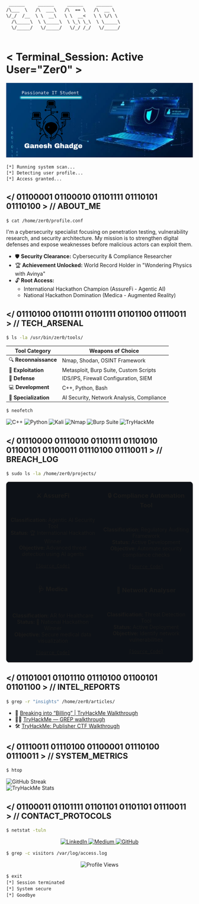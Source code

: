 ```
 ______     ______     ______     ______    
/\___  \   /\  ___\   /\  == \   /\  __ \   
\/_/  /__  \ \  __\   \ \  __<   \ \ \/\ \  
  /\_____\  \ \_____\  \ \_\ \_\  \ \_____\ 
  \/_____/   \/_____/   \/_/ /_/   \/_____/ 
                                           
```

# < Terminal_Session: Active User="Zer0" >

![Console Output](Zer0.png)

```
[*] Running system scan...
[*] Detecting user profile...
[*] Access granted...
```

## </ 01100001 01100010 01101111 01110101 01110100 > // ABOUT_ME

```bash
$ cat /home/zer0/profile.conf
```

I'm a cybersecurity specialist focusing on penetration testing, vulnerability research, and security architecture. My mission is to strengthen digital defenses and expose weaknesses before malicious actors can exploit them.

- 🛡️ **Security Clearance:** Cybersecurity & Compliance Researcher
- 🏆 **Achievement Unlocked:** World Record Holder in "Wondering Physics with Avinya"
- 🔓 **Root Access:** 
  - International Hackathon Champion (AssureFi - Agentic AI)
  - National Hackathon Domination (Medica - Augmented Reality)

## </ 01110100 01101111 01101111 01101100 01110011 > // TECH_ARSENAL

```bash
$ ls -la /usr/bin/zer0/tools/
```

| Tool Category | Weapons of Choice |
|---------------|-------------------|
| 🔍 **Reconnaissance** | Nmap, Shodan, OSINT Framework |
| 🧪 **Exploitation** | Metasploit, Burp Suite, Custom Scripts |
| 🔐 **Defense** | IDS/IPS, Firewall Configuration, SIEM |
| 💻 **Development** | C++, Python, Bash |
| 🧠 **Specialization** | AI Security, Network Analysis, Compliance |

```bash
$ neofetch
```

![C++](https://img.shields.io/badge/C%2B%2B-00599C?style=for-the-badge&logo=c%2B%2B&logoColor=white)
![Python](https://img.shields.io/badge/Python-3776AB?style=for-the-badge&logo=python&logoColor=white)
![Kali](https://img.shields.io/badge/Kali_Linux-557C94?style=for-the-badge&logo=kali-linux&logoColor=white)
![Nmap](https://img.shields.io/badge/Nmap-009639?style=for-the-badge&logo=nmap&logoColor=white)
![Burp Suite](https://img.shields.io/badge/Burp_Suite-FF7139?style=for-the-badge&logo=burp-suite&logoColor=white)
![TryHackMe](https://img.shields.io/badge/TryHackMe-212C42?style=for-the-badge&logo=tryhackme&logoColor=white)

## </ 01110000 01110010 01101111 01101010 01100101 01100011 01110100 01110011 > // BREACH_LOG

```bash
$ sudo ls -la /home/zer0/projects/
```

<table style="background-color: #0d1117; border-radius: 8px;">
  <tr>
    <td width="50%">
      <h3 align="center">⚔️ AssureFi</h3>
      <div align="center">
        <br>
        <p>
          <b>Classification:</b> Agentic AI Security Tool<br>
          <b>Status:</b> 🏆 International Hackathon Winner<br>
          <b>Objective:</b> Advanced threat detection using AI agents
        </p>
        <p>
          <a href="https://github.com/StoicGang/Assurefi"><code>[Source_Code]</code></a>
        </p>
      </div>
    </td>
    <td width="50%">
      <h3 align="center">🔒 Compliance Automation Tool</h3>
      <div align="center">
        <br>
        <p>
          <b>Classification:</b> Regulatory Auditing Framework<br>
          <b>Status:</b> Active Development<br>
          <b>Objective:</b> Automate security compliance checks
        </p>
        <p>
          <a href="https://github.com/StoicGang/Compliance-Automation-Tool"><code>[Source_Code]</code></a>
        </p>
      </div>
    </td>
  </tr>
  <tr>
    <td width="50%">
      <h3 align="center">🩺 Medica</h3>
      <div align="center">
        <br>
        <p>
          <b>Classification:</b> AR for Healthcare<br>
          <b>Status:</b> 🏅 National Hackathon Winner<br>
          <b>Objective:</b> Secure medical data visualization
        </p>
        <p>
          <a href="https://github.com/StoicGang/Med-AR-Project"><code>[Source_Code]</code></a>
        </p>
      </div>
    </td>
    <td width="50%">
      <h3 align="center">📡 Network Analyser</h3>
      <div align="center">
        <br>
        <p>
          <b>Classification:</b> Threat Detection Tool<br>
          <b>Status:</b> Active Deployment<br>
          <b>Objective:</b> Identify network vulnerabilities
        </p>
        <p>
          <a href="#"><code>[Source_Code]</code></a>
        </p>
      </div>
    </td>
  </tr>
</table>

## </ 01101001 01101110 01110100 01100101 01101100 > // INTEL_REPORTS

```bash
$ grep -r "insights" /home/zer0/articles/
```

- 🔐 [Breaking into “Billing” | TryHackMe Walkthrough](https://medium.com/@stoicgaster0.07/breaking-into-billing-tryhackme-walkthrough-613ac30c84fb)
- 🕵️‍♂️ [TryHackMe — GREP walkthrough](https://medium.com/@stoicgaster0.07/tryhackme-grep-walkthrough-79335d36154e)
- 🛠️ [TryHackMe: Publisher CTF Walkthrough](https://medium.com/@stoicgaster0.07/tryhackme-publisher-ctf-walkthrough-e92a70337200)

## </ 01110011 01110100 01100001 01110100 01110011 > // SYSTEM_METRICS

```bash
$ htop
```

<div align="left">
  <img src="https://github-readme-streak-stats.herokuapp.com/?user=StoicGang&theme=chartreuse-dark&hide_border=true" alt="GitHub Streak" />
</div>

<div align="left">
  <img src="https://tryhackme-badges.s3.amazonaws.com/1Zer0.png" alt="TryHackMe Stats" />
</div>

## </ 01100011 01101111 01101101 01101101 01110011 > // CONTACT_PROTOCOLS

```bash
$ netstat -tuln
```

<div align="center">
  <a href="https://linkedin.com/in/ganesh-ghadge-9b103a258">
    <img src="https://img.shields.io/badge/LinkedIn-0A66C2?style=for-the-badge&logo=linkedin&logoColor=white" alt="LinkedIn" />
  </a>
  <a href="https://medium.com/@stoicgaster0.07">
    <img src="https://img.shields.io/badge/Medium-12100E?style=for-the-badge&logo=medium&logoColor=white" alt="Medium" />
  </a>
  <a href="https://github.com/StoicGang">
    <img src="https://img.shields.io/badge/GitHub-181717?style=for-the-badge&logo=github&logoColor=white" alt="GitHub" />
  </a>
</div>

```bash
$ grep -c visitors /var/log/access.log
```

<div align="center">
  <img src="https://komarev.com/ghpvc/?username=StoicGang&label=System+Accesses&color=brightgreen&style=for-the-badge" alt="Profile Views" />
</div>

```bash
$ exit
[*] Session terminated
[*] System secure
[*] Goodbye
```

<!-- "The quieter you become, the more you can hear." - Ram Dass -->
